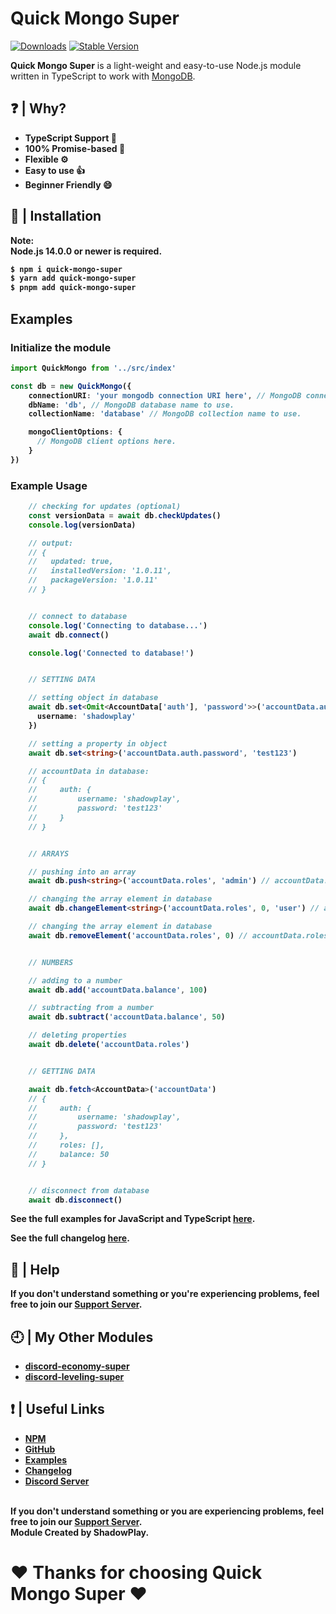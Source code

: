 # Quick Mongo Super
[![Downloads](https://img.shields.io/npm/dt/quick-mongo-super?style=for-the-badge)](https://www.npmjs.com/package/quick-mongo-super)
[![Stable Version](https://img.shields.io/npm/v/quick-mongo-super?style=for-the-badge)](https://www.npmjs.com/package/quick-mongo-super)

<b>Quick Mongo Super</b> is a light-weight and easy-to-use Node.js module written in TypeScript to work with [MongoDB](https://mongodb.com/).

## ❓ | Why?
<ul>
<li><b>TypeScript Support 📘</b></li>
<li><b>100% Promise-based 📜</b></li>
<li><b>Flexible ⚙️</b></li>
<li><b>Easy to use 👍</b></li>
<li><b>Beginner Friendly 😄</b></li>
</ul>

## 📂 | Installation
<b>Note:</br><b>
<b>Node.js 14.0.0 or newer is required.</b><br>
```bash
$ npm i quick-mongo-super
$ yarn add quick-mongo-super
$ pnpm add quick-mongo-super
```

## Examples
### Initialize the module

```ts
import QuickMongo from '../src/index'

const db = new QuickMongo({
    connectionURI: 'your mongodb connection URI here', // MongoDB connection URI to connect to the database.
    dbName: 'db', // MongoDB database name to use.
    collectionName: 'database' // MongoDB collection name to use.

    mongoClientOptions: {
      // MongoDB client options here.
    }
})
```

### Example Usage
```ts
    // checking for updates (optional)
    const versionData = await db.checkUpdates()
    console.log(versionData)

    // output:
    // {
    //   updated: true,
    //   installedVersion: '1.0.11',
    //   packageVersion: '1.0.11'
    // }


    // connect to database
    console.log('Connecting to database...')
    await db.connect()

    console.log('Connected to database!')


    // SETTING DATA

    // setting object in database
    await db.set<Omit<AccountData['auth'], 'password'>>('accountData.auth', {
      username: 'shadowplay'
    })

    // setting a property in object
    await db.set<string>('accountData.auth.password', 'test123')

    // accountData in database:
    // {
    //     auth: {
    //         username: 'shadowplay',
    //         password: 'test123'
    //     }
    // }


    // ARRAYS

    // pushing into an array
    await db.push<string>('accountData.roles', 'admin') // accountData.roles in database: ['admin']

    // changing the array element in database
    await db.changeElement<string>('accountData.roles', 0, 'user') // accountData.roles in database: ['user']

    // changing the array element in database
    await db.removeElement('accountData.roles', 0) // accountData.roles in database: []


    // NUMBERS

    // adding to a number
    await db.add('accountData.balance', 100)

    // subtracting from a number
    await db.subtract('accountData.balance', 50)

    // deleting properties
    await db.delete('accountData.roles')


    // GETTING DATA

    await db.fetch<AccountData>('accountData')
    // {
    //     auth: {
    //         username: 'shadowplay',
    //         password: 'test123'
    //     },
    //     roles: [],
    //     balance: 50
    // }


    // disconnect from database
    await db.disconnect()
```
See the full examples for JavaScript and TypeScript [here](https://github.com/shadowplay1/quick-mongo-super/tree/main/examples).

See the full changelog [here](https://github.com/shadowplay1/quick-mongo-super/blob/main/changelog.md).


## 🤔 | Help
<b>If you don't understand something or you're experiencing problems, feel free to join our <a href="https://discord.gg/4pWKq8vUnb">Support Server</a>.</b>

## 🕘 | My Other Modules
<ul>
<li><b><a href="https://www.npmjs.com/package/discord-economy-super">discord-economy-super</a></b></li>
<li><b><a href="https://www.npmjs.com/package/discord-leveling-super">discord-leveling-super</a></b></li>
</ul>

## ❗ | Useful Links
<ul>
<li><b><a href="https://www.npmjs.com/package/quick-mongo-super">NPM</a></b></li>
<li><b><a href="https://github.com/shadowplay1/quick-mongo-super">GitHub</a></b></li>
<li><b><a href="https://github.com/shadowplay1/quick-mongo-super/tree/main/examples">Examples</a></b></li>
<li><b><a href="https://github.com/shadowplay1/quick-mongo-super/blob/main/changelog.md">Changelog</a></b></li>
<li><b><a href="https://discord.gg/4pWKq8vUnb">Discord Server</a></b></li>
</ul>
<br>
<b>If you don't understand something or you are experiencing problems, feel free to join our <a href="https://discord.gg/4pWKq8vUnb">Support Server</a>.</b>
<br>
<b>Module Created by ShadowPlay.</b>

# ❤️ Thanks for choosing Quick Mongo Super ❤️
